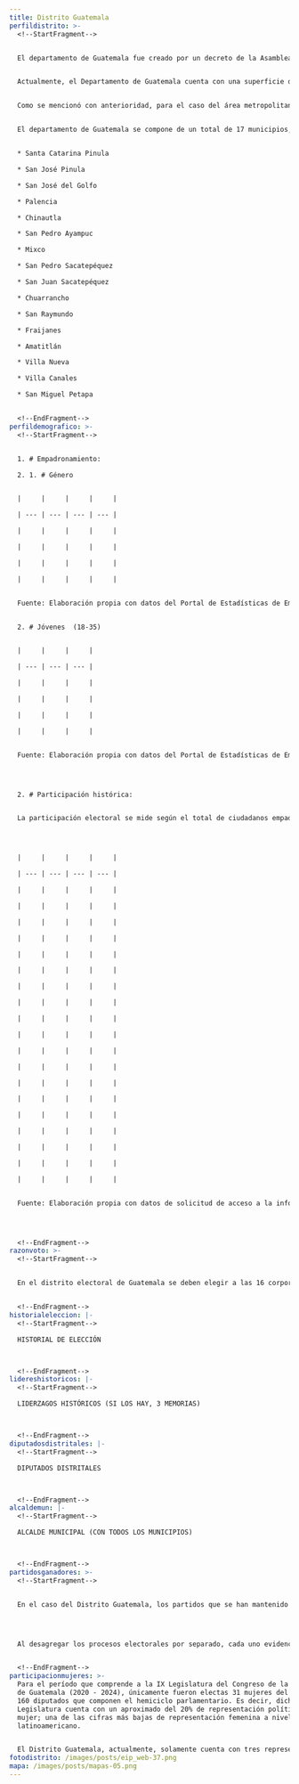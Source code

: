 ```yaml
---
title: Distrito Guatemala
perfildistrito: >-
  <!--StartFragment-->


  El departamento de Guatemala fue creado por un decreto de la Asamblea Constituyente del Estado de Guatemala el 4 de noviembre de 1825. En ese momento la recién promulgada Constitución dividió a la República de Guatemala en siete grandes departamentos, entre los cuáles se encontraba el departamento de Guatemala.


  Actualmente, el Departamento de Guatemala cuenta con una superficie de 2,253 km², lo que la sitúa como la metrópoli más extensa de la región centroamericana. Su población total es de 3,015,081 habitantes, que se subdividen en un 91.24% de población urbana y únicamente el restante 8.76% de población rural. Asimismo, el departamento de Guatemala cuenta con una población mayoritariamente femenina (51.93%) y ladina (85.51%). La edad promedio del departamento es de 29 años, por lo que se puede catalogar como predominantemente joven. 


  Como se mencionó con anterioridad, para el caso del área metropolitana, el  municipio de Guatemala por sí solo conforma el distrito electoral central, mientras que el resto de municipios del departamento de Guatemala constituyen el distrito de Guatemala. En este caso, el distrito electoral de Guatemala cuenta con una población total de 2,091,689 habitantes, excluyendo a los residentes del distrito central. 


  El departamento de Guatemala se compone de un total de 17 municipios, aunque como parte del distrito electoral de Guatemala se excluye de éstos al municipio de Guatemala, puesto que este conforma el distrito Central. Los restantes 16 municipios que conforman del Distrito Guatemala son:


  * Santa Catarina Pinula

  * San José Pinula

  * San José del Golfo

  * Palencia

  * Chinautla

  * San Pedro Ayampuc

  * Mixco

  * San Pedro Sacatepéquez

  * San Juan Sacatepéquez

  * Chuarrancho

  * San Raymundo

  * Fraijanes

  * Amatitlán

  * Villa Nueva

  * Villa Canales

  * San Miguel Petapa


  <!--EndFragment-->
perfildemografico: >-
  <!--StartFragment-->


  1. # Empadronamiento:

  2. 1. # Género 


  |     |     |     |     |

  | --- | --- | --- | --- |

  |     |     |     |     |

  |     |     |     |     |

  |     |     |     |     |

  |     |     |     |     |


  Fuente: Elaboración propia con datos del Portal de Estadísticas de Empadronamiento del TSE (15/02/22). 


  2. # Jóvenes  (18-35)


  |     |     |     |

  | --- | --- | --- |

  |     |     |     |

  |     |     |     |

  |     |     |     |

  |     |     |     |


  Fuente: Elaboración propia con datos del Portal de Estadísticas de Empadronamiento del TSE (15/02/22). 




  2. # Participación histórica: 


  La participación electoral se mide según el total de ciudadanos empadronados en cada uno de los municipios en cuestión. En el caso del Distrito Guatemala, como indica la tabla siguiente, se evidencia un alza en el abstencionismo electoral en los últimos tres procesos de elección popular (binomio presidencial): 




  |     |     |     |     |

  | --- | --- | --- | --- |

  |     |     |     |     |

  |     |     |     |     |

  |     |     |     |     |

  |     |     |     |     |

  |     |     |     |     |

  |     |     |     |     |

  |     |     |     |     |

  |     |     |     |     |

  |     |     |     |     |

  |     |     |     |     |

  |     |     |     |     |

  |     |     |     |     |

  |     |     |     |     |

  |     |     |     |     |

  |     |     |     |     |

  |     |     |     |     |

  |     |     |     |     |

  |     |     |     |     |

  |     |     |     |     |


  Fuente: Elaboración propia con datos de solicitud de acceso a la información pública - TSE. 




  <!--EndFragment-->
razonvoto: >-
  <!--StartFragment-->


  En el distrito electoral de Guatemala se deben elegir a las 16 corporaciones municipales (alcalde y síndicos) restantes del departamento, correspondientes a los 16 municipios que componen el distrito. Asimismo, los ciudadanos del departamento deben elegir a 19 diputados distritales que les representarán en el Congreso de la República. 


  <!--EndFragment-->
historialeleccion: |-
  <!--StartFragment-->

  HISTORIAL DE ELECCIÓN



  <!--EndFragment-->
lidereshistoricos: |-
  <!--StartFragment-->

  LIDERZAGOS HISTÓRICOS (SI LOS HAY, 3 MEMORIAS)



  <!--EndFragment-->
diputadosdistritales: |-
  <!--StartFragment-->

  DIPUTADOS DISTRITALES



  <!--EndFragment-->
alcaldemun: |-
  <!--StartFragment-->

  ALCALDE MUNICIPAL (CON TODOS LOS MUNICIPIOS)



  <!--EndFragment-->
partidosganadores: >-
  <!--StartFragment-->


  En el caso del Distrito Guatemala, los partidos que se han mantenido presentes durante el ínterim de los últimos tres procesos electorales han sido la UNE (votos emitidos), VIVA (votos emitidos) y el partido CREO (votos emitidos). Ambos partidos han obtenido al menos un escaño en los procesos electorales recientes, siendo este el número más bajo en el caso del partido CREO en el año 2015 y tres su cantidad de representantes más alta en el año 2011. A su vez, el partido UNE obtuvo su máximo de cuatro escaños en el año 2011 y su mínimo de dos en los otros dos procesos electorales en cuestión. Finalmente, el partido VIVA  ha mantenido una constante de dos escaños por el distrito Guatemala en los tres procesos electorales descritos. 




  Al desagregar los procesos electorales por separado, cada uno evidencia un partido ganador distinto en cada caso. Durante el proceso electoral del 2011, el Partido Patriota recibió 169, 098 votos que significaron una totalidad de siete asientos en el Congreso por el distrito Guatemala. Asimismo, para el año 2015 el partido FCN-Nación logró alcanzar (tantos votos) lo que se tradujo en cuatro escaños por dicho distrito. Ambos casos pueden significar un efecto arrastre de la elección presidencial, ya que ambos partidos fueron los vehículos electorales de los dos candidatos electos para ejercer la presidencia de la nación en sus respectivos períodos. Por su parte, en el proceso electoral de 2019, bajo unas condiciones electorales significativamente diferentes a las anteriores, el Movimiento Semilla alcanzó 53,596 votos, por lo que lograron afianzarse con dos escaños en el Legislativo por este distrito. 


  <!--EndFragment-->
participacionmujeres: >-
  Para el período que comprende a la IX Legislatura del Congreso de la República
  de Guatemala (2020 - 2024), únicamente fueron electas 31 mujeres del total de
  160 diputados que componen el hemiciclo parlamentario. Es decir, dicha
  Legislatura cuenta con un aproximado del 20% de representación política de la
  mujer; una de las cifras más bajas de representación femenina a nivel
  latinoamericano. 


  El Distrito Guatemala, actualmente, solamente cuenta con tres representantes femeninas en el Congreso de la República. Estas tres representantes son la diputada Andrea Villagrán, del partido BIEN, la diputada Ligia Hernández, del Movimiento Semilla y la diputada Shirley Rivera, del partido Vamos.  Asimismo, en términos de su participación en los espacios de mayor toma de decisión (Comisiones de Trabajo, Jefaturas de Bloque o Junta Directiva del Congreso), la diputada Villagrán funge como la Vicepresidente de la Comisión de la Juventud, mientras que la diputada Hernández es la Jefe de Bloque del Movimiento Semilla. Por su parte, la diputada Rivera es actualmente la Presidente del Congreso de la República para el período de 2022 - 2023.
fotodistrito: /images/posts/eip_web-37.png
mapa: /images/posts/mapas-05.png
---
```

